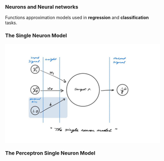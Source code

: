 ### Neurons and Neural networks
Functions approximation models used in **regression** and **classification** tasks.

### The Single Neuron Model
[<img align="center" src="A_single_neuron_model.jpg" width="700"  />](A_single_neuron_model.jpg)

### The Perceptron Single Neuron Model
